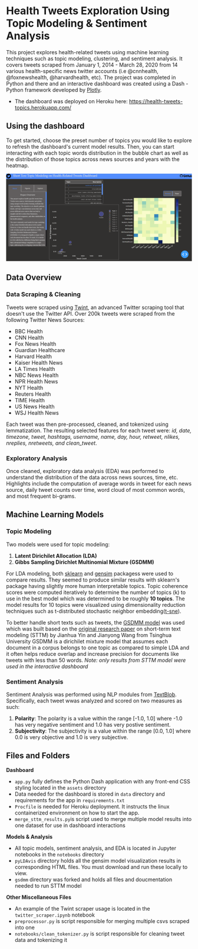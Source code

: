# Health Tweets Exploration Using Topic Modeling & Sentiment Analysis

This project explores health-related tweets using machine learning techniques such as topic modeling, clustering, and sentiment analysis. It covers tweets scraped from January 1, 2014 - March 28, 2020 from 14 various health-specific news twitter accounts (i.e @cnnhealth, @foxnewshealth, @harvardhealth, etc). The project was completed in Python and there and an interactive dashboard was created using a Dash - Python framework developed by [Plotly](https://plot.ly/dash). 
* The dashboard was deployed on Heroku here: https://health-tweets-topics.herokuapp.com/

## Using the dashboard
To get started, choose the preset number of topics you would like to explore to refresh the dashboard's current model results. Then, you can start interacting with each topic words distribution in the bubble chart as well as the distribution of those topics across news sources and years with the heatmap.

![demo](img/sttm_dashboard_demo.gif)

## Data Overview
### Data Scraping & Cleaning
Tweets were scraped using [Twint](https://github.com/twintproject/twint), an advanced Twitter scraping tool that doesn't use the Twitter API. Over 200k tweets were scraped from the following Twitter News Sources:
* BBC Health 
* CNN Health 
* Fox News Health 
* Guardian Healthcare
* Harvard Health
* Kaiser Health News
* LA Times Health
* NBC News Health
* NPR Health News 
* NYT Health
* Reuters Health
* TIME Health 
* US News Health
* WSJ Health News

Each tweet was then pre-processed, cleaned, and tokenized using lemmatization. The resulting selected features for each tweet were: *id, date, timezone, tweet, hashtags, username, name, day, hour, retweet, nlikes, nreplies, nretweets, and clean_tweet*.

### Exploratory Analysis
Once cleaned, exploratory data analysis (EDA) was performed to understand the distribution of the data across news sources, time, etc. 
Highlights include the computation of average words in tweet for each news source, daily tweet counts over time, word cloud of most common words, and most frequent bi-grams. 

## Machine Learning Models
### Topic Modeling
Two models were used for topic modeling:
1. **Latent Dirichilet Allocation (LDA)**
2. **Gibbs Sampling Dirichlet Multinomial Mixture (GSDMM)**

For LDA modeling, both [sklearn](https://scikit-learn.org/stable/modules/generated/sklearn.decomposition.LatentDirichletAllocation.html) and [gensim](https://radimrehurek.com/gensim/models/ldamodel.html) packagess were used to compare results. They seemed to produce similar results with sklearn's package having slightly more human interpretable topics. Topic coherence scores were computed iteratively to determine the number of topics (k) to use in the best model which was determined to be roughly **10 topics**. The model results for 10 topics were visualized using  dimensionality reduction techniques such as t-distributed stochastic neighbor embedding([t-sne](https://lvdmaaten.github.io/tsne/)).

To better handle short texts such as tweets, the [GSDMM model](https://github.com/rwalk/gsdmm) was used which was built based on the [original research paper](http://dbgroup.cs.tsinghua.edu.cn/wangjy/papers/KDD14-GSDMM.pdf) on short-term text modeling (STTM) by Jianhua Yin and Jianyong Wang from Tsinghua University GSDMM is a dirichilet mixture model that assumes each document in a corpus belongs to one topic as compared to simple LDA and it often helps reduce overlap and increase precision for documents like tweets with less than 50 words. *Note: only results from STTM model were used in the interactive dashboard*

### Sentiment Analysis
Sentiment Analysis was performed using NLP modules from [TextBlob](https://textblob.readthedocs.io/en/dev/quickstart.html#sentiment-analysis). Specifically, each tweet wwas analyzed and scored on two measures as such:
1. **Polarity**: The polarity is a value within the range [-1.0, 1.0] where -1.0 has very negative sentiment and 1.0 has very postive sentiment.
2. **Subjectivity**: The subjectivity is a value within the range [0.0, 1.0] where 0.0 is very objective and 1.0 is very subjective.

## Files and Folders
**Dashboard**
- `app.py` fully defines the Python Dash application with any front-end CSS styling located in the `assets` directory
- Data needed for the dashboard is stored in `data` directory and requirements for the app in `requirements.txt`
- `Procfile` is needed for Heroku deployment. It instructs the linux containerized environment on how to start the app.
- `merge_sttm_results.py`is script used to merge multiple model results into one dataset for use in dashboard interactions

**Models & Analysis**
- All topic models, sentiment analysis, and EDA is located in Jupyter notebooks in the `notebooks` directory
- `pyLDAvis` directory holds all the gensim model visualization results in corresponding HTML files. You must download and run these locally to view. 
- `gsdmm` directory was forked and holds all files and doucmentation needed to run STTM model 

**Other Miscellaneous Files**
- An example of the Twint scraper usage is located in the `twitter_scraper.ipynb` notebook 
- `preprocessor.py` is script responsible for merging multiple csvs scraped into one
- `notebooks/clean_tokenizer.py` is script responsible for cleaning tweet data and tokenizing it
